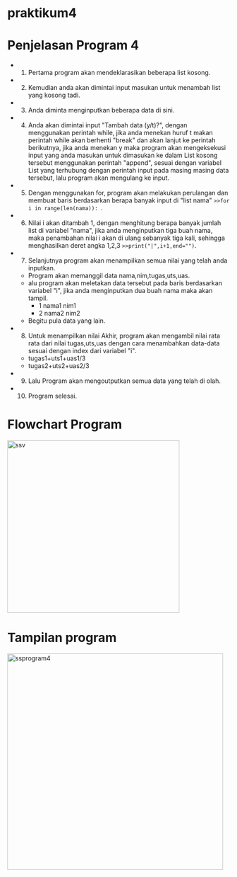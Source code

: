 # praktikum4
# Penjelasan Program 4
* 1. Pertama program akan mendeklarasikan beberapa list kosong.
* 2. Kemudian anda akan dimintai input masukan untuk menambah list yang kosong tadi.
* 3. Anda diminta menginputkan beberapa data di sini.
* 4. Anda akan dimintai input "Tambah data (y/t)?", dengan menggunakan perintah while, jika anda menekan huruf t makan perintah while akan berhenti "break" dan akan lanjut ke perintah berikutnya, jika anda menekan y maka program akan mengeksekusi input yang anda masukan untuk dimasukan ke dalam List kosong tersebut menggunakan perintah "append", sesuai dengan variabel List yang terhubung dengan perintah input pada masing masing data tersebut, lalu program akan mengulang ke input.
* 5. Dengan menggunakan for, program akan melakukan perulangan dan membuat baris berdasarkan berapa banyak input di "list nama" ``>>for i in range(len(nama)): ``.
* 6. Nilai i akan ditambah 1, dengan menghitung berapa banyak jumlah list di variabel "nama", jika anda menginputkan tiga buah nama, maka penambahan nilai i akan di ulang sebanyak tiga kali, sehingga menghasilkan deret angka 1,2,3 ``>>print("|",i+1,end="")``.
* 7. Selanjutnya program akan menampilkan semua nilai yang telah anda inputkan.
  * Program akan memanggil data nama,nim,tugas,uts,uas.
  * alu program akan meletakan data tersebut pada baris berdasarkan variabel "i", jika anda menginputkan dua buah nama maka akan tampil. 
    * 1 nama1 nim1
    * 2 nama2 nim2
  * Begitu pula data yang lain.
* 8. Untuk menampilkan nilai Akhir, program akan mengambil nilai rata rata dari nilai tugas,uts,uas dengan cara menambahkan data-data sesuai dengan index dari variabel "i".
  * tugas1+uts1+uas1/3
  * tugas2+uts2+uas2/3
* 9. Lalu Program akan mengoutputkan semua data yang telah di olah.
* 10. Program selesai.

# Flowchart Program

  <img width="390" alt="ssv" src="https://user-images.githubusercontent.com/56913656/69491459-2b3eb780-0ec8-11ea-90b7-f5ee8de7f190.png">

# Tampilan program

  <img width="489" alt="ssprogram4" src="https://user-images.githubusercontent.com/56913656/69491810-db162400-0ecc-11ea-8352-dd2a1003db1b.png">
